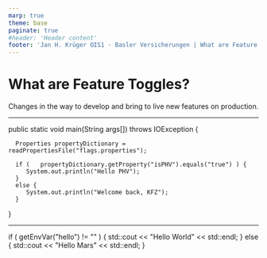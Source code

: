 ```yaml
---
marp: true
theme: base
paginate: true
#header: 'Header content'
footer: 'Jan H. Krüger OIS1 - Basler Versicherungen | What are Feature Toggles'
---
```


# What are Feature Toggles?

Changes in the way to develop and bring to live new features on production.

---


   public static void main(String args[]) throws IOException {

      Properties propertyDictionary = readPropertiesFile("flags.properties");
   
      if (   propertyDictionary.getProperty("isPHV").equals("true") ) {
         System.out.println("Hello PHV");
      }
      else {
         System.out.println("Welcome back, KFZ");
      }
   }


---


   if ( getEnvVar("hello") != "" ) {
    std::cout << "Hello World" << std::endl;
  }
  else {
    std::cout << "Hello Mars" << std::endl;
  }

